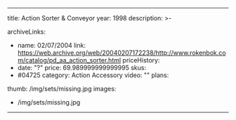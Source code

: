 
---
title: Action Sorter & Conveyor
year: 1998
description: >-
  
archiveLinks:
  - name: 02/07/2004
    link: https://web.archive.org/web/20040207172238/http://www.rokenbok.com/catalog/pd_aa_action_sorter.html
priceHistory:
  - date: "?"
    price: 69.989999999999995
skus:
  - #04725
category: Action Accessory
video: ""
plans:

thumb: /img/sets/missing.jpg
images:
  -  /img/sets/missing.jpg
---

